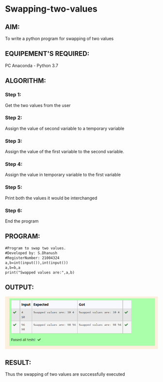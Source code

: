 # Swapping-two-values
## AIM:
To write a python program for swapping of two values
## EQUIPEMENT'S REQUIRED: 
PC
Anaconda - Python 3.7
## ALGORITHM: 
### Step 1:
Get the two values from the user
### Step 2: 
Assign the value of second variable to a temporary variable 
### Step 3: 
Assign the value of the first variable to the second variable.
### Step 4:  
Assign the value in temporary variable to the first variable
### Step 5: 
Print both the values it would be interchanged
### Step 6: 
End the program
## PROGRAM:
~~~
#Program to swap two values.
#Developed by: S.Dhanush
#RegisterNumber: 21004324
a,b=int(input()),int(input())
a,b=b,a
print("Swapped values are:",a,b)
~~~
## OUTPUT:
![GitHub Logo](swapping.PNG)


## RESULT:
Thus the swapping of two values are successfully executed



